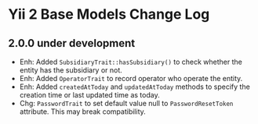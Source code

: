 Yii 2 Base Models Change Log
============================

2.0.0 under development
-----------------------

- Enh: Added `SubsidiaryTrait::hasSubsidiary()` to check whether the entity has the subsidiary or not.
- Enh: Added `OperatorTrait` to record operator who operate the entity.
- Enh: Added `createdAtToday` and `updatedAtToday` methods to specify the creation time or last updated time as today.
- Chg: `PasswordTrait` to set default value null to `PasswordResetToken` attribute. This may break compatibility.

